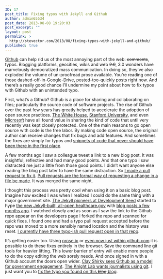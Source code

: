 ```yaml
---
ID: 17
post_title: Fixing typos with Jekyll and Github
author: admin65534
post_date: 2013-08-08 19:20:03
post_excerpt: ""
layout: post
permalink: >
  http://stevector.com/2013/08/fixing-typos-with-jekyll-and-github/
published: true
---
```

<a href="http://github.com">Github</a> can help rid us of the most annoying part of the web: <del>comments</del>, typos. Blogging platforms, geocities, wikis and web <del>2.0</del>, 3.0 wonders have marvelously democratized mass communication. In doing so, they’ve also exploded the volume of un-proofread prose available. You’re reading one of those dashed-off-in-Google-Drive, posted-too-quickly posts right now. And there’s a really good chance I’ll undermine my point about how to fix typos with Github with an unintended typo.

First, what’s a Github? Github is a place for sharing and collaborating on files; particularly the source code of software projects. The rise of Github over the past few years has greatly helped to accelerate the adoption of open source practices. <a href="https://github.com/whitehouse">The White House</a>, <a href="https://github.com/Stanford">Stanford University</a>, and even <a href="https://github.com/msopentech">Microsoft</a> have all found value in sharing the kind of code that until very recently was kept closely protected. One of the main reasons to go open source with code is the free labor. By making code open source, the original author can receive changes that fix bugs and add features. And sometimes the fixes are simply for typos and <a title="Like the time I heard raptor noises coming from the White House base theme." href="https://github.com/WhiteHouse/fortyfour/commit/9da757c25afe6675787638044c493e0403cd9706">snippets of code that never should have been there in the first place</a>.

A few months ago I saw a colleague tweet a link to a new blog post. It was insightful, reflective and had many good points. And that one typo I saw distracted me just a little from those good points. I didn’t want anyone else reading the blog post later to have the same distraction. So <a href="https://github.com/eaton/eaton.github.com/pull/2">I made a pull request to fix it</a>. <a title="Here's Github's explanation of how pull requests work." href="https://help.github.com/articles/using-pull-requests">Pull requests are the formal way of requesting a change in a file be made</a>. It was merged the same night.

I thought this process was pretty cool when using it on a basic blog post. Imagine how excited I was when I realized I could do the same thing with a major government site. <a href="http://developmentseed.org/blog/2011/09/09/jekyll-github-pages/">The Jekyll pioneers at Development Seed</a> started to hype <a href="https://www.healthcare.gov/">the new Jekyll-built, all-open healthcare.gov</a> with <a href="http://developmentseed.org/blog/new-healthcare-gov-is-open-and-cms-free/">blog posts a few months ago</a>. I watched closely and as soon as I saw the link to the Github repo appear on the developers page I forked the repo and scanned for quick fixes. I found one and had a typo pull request accepted before the repo was moved to a more sensibly named location and the history was reset. <a href="https://github.com/CMSgov/healthcare.gov/pulls">I currently have three typo-ish pull request open in that repo</a>.

It’s getting easier too. Using <a title="I inserted this like to prose.io by using prose.io" href="http://prose.io/">prose.io</a> or <a href="https://github.com/blog/1557-github-flow-in-the-browser">even now just within github.com</a> it is possible to do these fixes entirely in the browser. Save the command line git tools for heavier lifting. This lower barrier of entry will enable more people to do the copy editing the web sorely needs. And once signed in with a Github account the doors open wider. <a href="http://www.ted.com/talks/clay_shirky_how_the_internet_will_one_day_transform_government.html">Clay Shirky sees Github as a model for government engagement</a>. <a href="http://knightlab.northwestern.edu/2013/06/13/getting-github-why-journalists-should-know-and-use-the-social-coding-site/">The Knight Lab wants journalists using git</a>. I just want you to <a href="https://github.com/stevector/stevector.github.io/fork">fix the typo you found on this <del>blag</del> blog</a>.
